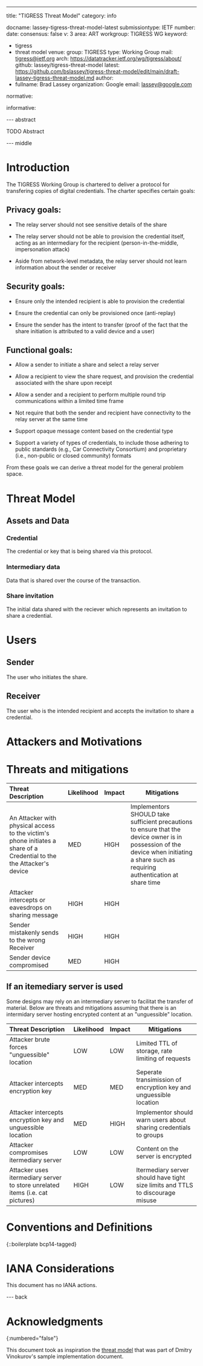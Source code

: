 ---

title: "TIGRESS Threat Model"
category: info

docname: lassey-tigress-threat-model-latest
submissiontype: IETF
number:
date:
consensus: false
v: 3
area: ART
workgroup: TIGRESS WG
keyword:
 - tigress
 - threat model
venue:
  group: TIGRESS
  type: Working Group
  mail: tigress@ietf.org
  arch: https://datatracker.ietf.org/wg/tigress/about/
  github: lassey/tigress-threat-model
  latest: https://github.com/bslassey/tigress-threat-model/edit/main/draft-lassey-tigress-threat-model.md
author:
 -
    fullname: Brad Lassey
    organization: Google
    email: lassey@google.com

normative:

informative:


--- abstract

TODO Abstract


--- middle

# Introduction
The TIGRESS Working Group is chartered to deliver a protocol for transfering copies of digital credentials. The charter specifies certain goals:

## Privacy goals:

* The relay server should not see sensitive details of the share

* The relay server should not be able to provision the credential itself,
acting as an intermediary for the recipient (person-in-the-middle,
impersonation attack)

* Aside from network-level metadata, the relay server should not learn
information about the sender or receiver

## Security goals:

* Ensure only the intended recipient is able to provision the credential

* Ensure the credential can only be provisioned once (anti-replay)

* Ensure the sender has the intent to transfer (proof of the fact that the
share initiation is attributed to a valid device and a user)

## Functional goals:
* Allow a sender to initiate a share and select a relay server

* Allow a recipient to view the share request, and provision the credential
associated with the share upon receipt

* Allow a sender and a recipient to perform multiple round trip communications
within a limited time frame

* Not require that both the sender and recipient have connectivity to the relay
server at the same time

* Support opaque message content based on the credential type

* Support a variety of types of credentials, to include those adhering to
public standards (e.g., Car Connectivity Consortium) and proprietary (i.e.,
non-public or closed community) formats

From these goals we can derive a threat model for the general problem space.

# Threat Model
## Assets and Data
### Credential
The credential or key that is being shared via this protocol.
### Intermediary data
Data that is shared over the course of the transaction.
### Share invitation
The initial data shared with the reciever which represents an invitation to share a credential.
# Users
## Sender
The user who initiates the share.
## Receiver
The user who is the intended recipient and accepts the invitation to share a credential.
# Attackers and Motivations
# Threats and mitigations

|Threat Description|Likelihood|Impact|Mitigations|
|:-----------------|----------|------|-----------|
|An Attacker with physical access to the victim's phone initiates a share of a Credential to the the Attacker's device|MED|HIGH|Implementors SHOULD take sufficient precautions to ensure that the device owner is in possession of the device when initiating a share such as requiring authentication at share time|
|Attacker intercepts or eavesdrops on sharing message|HIGH|HIGH||
|Sender mistakenly sends to the wrong Receiver|HIGH|HIGH||
|Sender device compromised|MED|HIGH||


## If an itemediary server is used
Some designs may rely on an intermediary server to facilitat the transfer of material. Below are threats and mitigations assuming that there is an intermidary server hosting encrypted content at an "unguessible" location.

|Threat Description|Likelihood|Impact|Mitigations|
|:-----------------|----------|------|-----------|
|Attacker brute forces "unguessible" location|LOW|LOW|Limited TTL of storage, rate limiting of requests|
|Attacker intercepts encryption key|MED|MED|Seperate transimission of encryption key and unguessible location|
|Attacker intercepts encryption key and unguessible location|MED|HIGH|Implementor should warn users about sharing credentials to groups|
|Attacker compromises itermediary server|LOW|LOW|Content on the server is encrypted|
|Attacker uses itermediary server to store unrelated items (i.e. cat pictures)|HIGH|LOW|Itermediary server should have tight size limits and TTLS to discourage misuse|



# Conventions and Definitions

{::boilerplate bcp14-tagged}



# IANA Considerations

This document has no IANA actions.


--- back

# Acknowledgments
{:numbered="false"}

This document took as inspiration the [threat model](https://github.com/dimmyvi/tigress-sample-implementation/blob/main/draft-tigress-sample-implementation.md#threat-model) that was part of Dmitry Vinokurov's sample implementation document.
